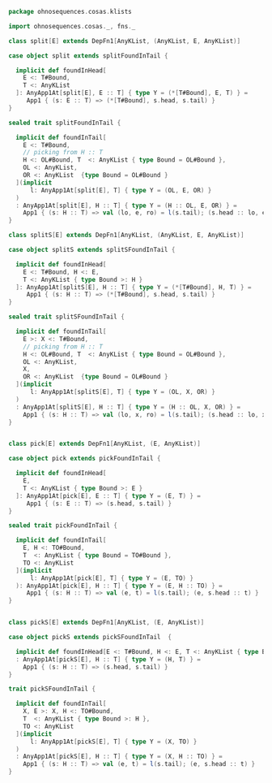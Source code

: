 
```scala
package ohnosequences.cosas.klists

import ohnosequences.cosas._, fns._

class split[E] extends DepFn1[AnyKList, (AnyKList, E, AnyKList)]

case object split extends splitFoundInTail {

  implicit def foundInHead[
    E <: T#Bound,
    T <: AnyKList
  ]: AnyApp1At[split[E], E :: T] { type Y = (*[T#Bound], E, T) } =
     App1 { (s: E :: T) => (*[T#Bound], s.head, s.tail) }
}

sealed trait splitFoundInTail {

  implicit def foundInTail[
    E <: T#Bound,
    // picking from H :: T
    H <: OL#Bound, T  <: AnyKList { type Bound = OL#Bound },
    OL <: AnyKList,
    OR <: AnyKList  {type Bound = OL#Bound }
  ](implicit
      l: AnyApp1At[split[E], T] { type Y = (OL, E, OR) }
  )
  : AnyApp1At[split[E], H :: T] { type Y = (H :: OL, E, OR) } =
    App1 { (s: H :: T) => val (lo, e, ro) = l(s.tail); (s.head :: lo, e, ro) }
}

class splitS[E] extends DepFn1[AnyKList, (AnyKList, E, AnyKList)]

case object splitS extends splitSFoundInTail {

  implicit def foundInHead[
    E <: T#Bound, H <: E,
    T <: AnyKList { type Bound >: H }
  ]: AnyApp1At[splitS[E], H :: T] { type Y = (*[T#Bound], H, T) } =
     App1 { (s: H :: T) => (*[T#Bound], s.head, s.tail) }
}

sealed trait splitSFoundInTail {

  implicit def foundInTail[
    E >: X <: T#Bound,
    // picking from H :: T
    H <: OL#Bound, T  <: AnyKList { type Bound = OL#Bound },
    OL <: AnyKList,
    X,
    OR <: AnyKList  {type Bound = OL#Bound }
  ](implicit
      l: AnyApp1At[splitS[E], T] { type Y = (OL, X, OR) }
  )
  : AnyApp1At[splitS[E], H :: T] { type Y = (H :: OL, X, OR) } =
    App1 { (s: H :: T) => val (lo, x, ro) = l(s.tail); (s.head :: lo, x, ro) }
}


class pick[E] extends DepFn1[AnyKList, (E, AnyKList)]

case object pick extends pickFoundInTail {

  implicit def foundInHead[
    E,
    T <: AnyKList { type Bound >: E }
  ]: AnyApp1At[pick[E], E :: T] { type Y = (E, T) } =
     App1 { (s: E :: T) => (s.head, s.tail) }
}

sealed trait pickFoundInTail {

  implicit def foundInTail[
    E, H <: TO#Bound,
    T  <: AnyKList { type Bound = TO#Bound },
    TO <: AnyKList
  ](implicit
      l: AnyApp1At[pick[E], T] { type Y = (E, TO) }
  ): AnyApp1At[pick[E], H :: T] { type Y = (E, H :: TO) } =
     App1 { (s: H :: T) => val (e, t) = l(s.tail); (e, s.head :: t) }
}


class pickS[E] extends DepFn1[AnyKList, (E, AnyKList)]

case object pickS extends pickSFoundInTail  {

  implicit def foundInHead[E <: T#Bound, H <: E, T <: AnyKList { type Bound >: H }]
  : AnyApp1At[pickS[E], H :: T] { type Y = (H, T) } =
    App1 { (s: H :: T) => (s.head, s.tail) }
}

trait pickSFoundInTail {

  implicit def foundInTail[
    X, E >: X, H <: TO#Bound,
    T  <: AnyKList { type Bound >: H },
    TO <: AnyKList
  ](implicit
      l: AnyApp1At[pickS[E], T] { type Y = (X, TO) }
  )
  : AnyApp1At[pickS[E], H :: T] { type Y = (X, H :: TO) } =
    App1 { (s: H :: T) => val (e, t) = l(s.tail); (e, s.head :: t) }
}

```




[test/scala/cosas/DenotationTests.scala]: ../../../../test/scala/cosas/DenotationTests.scala.md
[test/scala/cosas/EqualityTests.scala]: ../../../../test/scala/cosas/EqualityTests.scala.md
[test/scala/cosas/DependentFunctionsTests.scala]: ../../../../test/scala/cosas/DependentFunctionsTests.scala.md
[test/scala/cosas/KListsTests.scala]: ../../../../test/scala/cosas/KListsTests.scala.md
[test/scala/cosas/RecordTests.scala]: ../../../../test/scala/cosas/RecordTests.scala.md
[test/scala/cosas/NatTests.scala]: ../../../../test/scala/cosas/NatTests.scala.md
[test/scala/cosas/TypeUnionTests.scala]: ../../../../test/scala/cosas/TypeUnionTests.scala.md
[main/scala/cosas/package.scala]: ../package.scala.md
[main/scala/cosas/types/package.scala]: ../types/package.scala.md
[main/scala/cosas/types/types.scala]: ../types/types.scala.md
[main/scala/cosas/types/parsing.scala]: ../types/parsing.scala.md
[main/scala/cosas/types/productTypes.scala]: ../types/productTypes.scala.md
[main/scala/cosas/types/syntax.scala]: ../types/syntax.scala.md
[main/scala/cosas/types/project.scala]: ../types/project.scala.md
[main/scala/cosas/types/denotations.scala]: ../types/denotations.scala.md
[main/scala/cosas/types/functionTypes.scala]: ../types/functionTypes.scala.md
[main/scala/cosas/types/serialization.scala]: ../types/serialization.scala.md
[main/scala/cosas/klists/replace.scala]: replace.scala.md
[main/scala/cosas/klists/cons.scala]: cons.scala.md
[main/scala/cosas/klists/klists.scala]: klists.scala.md
[main/scala/cosas/klists/take.scala]: take.scala.md
[main/scala/cosas/klists/package.scala]: package.scala.md
[main/scala/cosas/klists/takeFirst.scala]: takeFirst.scala.md
[main/scala/cosas/klists/toList.scala]: toList.scala.md
[main/scala/cosas/klists/filter.scala]: filter.scala.md
[main/scala/cosas/klists/pick.scala]: pick.scala.md
[main/scala/cosas/klists/drop.scala]: drop.scala.md
[main/scala/cosas/klists/map.scala]: map.scala.md
[main/scala/cosas/klists/at.scala]: at.scala.md
[main/scala/cosas/klists/syntax.scala]: syntax.scala.md
[main/scala/cosas/klists/fold.scala]: fold.scala.md
[main/scala/cosas/klists/noDuplicates.scala]: noDuplicates.scala.md
[main/scala/cosas/klists/slice.scala]: slice.scala.md
[main/scala/cosas/klists/find.scala]: find.scala.md
[main/scala/cosas/records/package.scala]: ../records/package.scala.md
[main/scala/cosas/records/recordTypes.scala]: ../records/recordTypes.scala.md
[main/scala/cosas/records/syntax.scala]: ../records/syntax.scala.md
[main/scala/cosas/records/reorder.scala]: ../records/reorder.scala.md
[main/scala/cosas/typeUnions/typeUnions.scala]: ../typeUnions/typeUnions.scala.md
[main/scala/cosas/typeUnions/package.scala]: ../typeUnions/package.scala.md
[main/scala/cosas/fns/predicates.scala]: ../fns/predicates.scala.md
[main/scala/cosas/fns/instances.scala]: ../fns/instances.scala.md
[main/scala/cosas/fns/package.scala]: ../fns/package.scala.md
[main/scala/cosas/fns/syntax.scala]: ../fns/syntax.scala.md
[main/scala/cosas/fns/functions.scala]: ../fns/functions.scala.md
[main/scala/cosas/subtyping.scala]: ../subtyping.scala.md
[main/scala/cosas/witness.scala]: ../witness.scala.md
[main/scala/cosas/equality.scala]: ../equality.scala.md
[main/scala/cosas/Nat.scala]: ../Nat.scala.md
[main/scala/cosas/Bool.scala]: ../Bool.scala.md